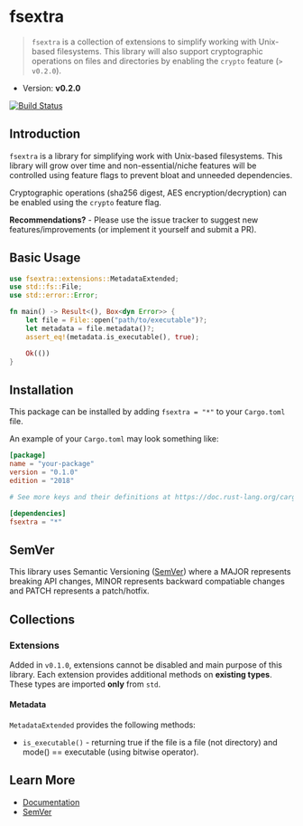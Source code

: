 # fsextra

> `fsextra` is a collection of extensions to simplify working with Unix-based filesystems. This library will also support cryptographic operations on files and directories by enabling the `crypto` feature (`> v0.2.0`).

- Version: **v0.2.0**

[![Build Status](https://app.travis-ci.com/Isolated-/fsextra.svg?branch=master)](https://app.travis-ci.com/Isolated-/fsextra)

## Introduction

`fsextra` is a library for simplifying work with Unix-based filesystems. This library will grow over time and non-essential/niche features will be controlled using feature flags to prevent bloat and unneeded dependencies.

Cryptographic operations (sha256 digest, AES encryption/decryption) can be enabled using the `crypto` feature flag.

**Recommendations?** - Please use the issue tracker to suggest new features/improvements (or implement it yourself and submit a PR).

## Basic Usage

```rust
use fsextra::extensions::MetadataExtended;
use std::fs::File;
use std::error::Error;

fn main() -> Result<(), Box<dyn Error>> {
    let file = File::open("path/to/executable")?;
    let metadata = file.metadata()?;
    assert_eq!(metadata.is_executable(), true);

    Ok(())
}
```

## Installation

This package can be installed by adding `fsextra = "*"` to your `Cargo.toml` file.

An example of your `Cargo.toml` may look something like:

```toml
[package]
name = "your-package"
version = "0.1.0"
edition = "2018"

# See more keys and their definitions at https://doc.rust-lang.org/cargo/reference/manifest.html

[dependencies]
fsextra = "*"
```

## SemVer

This library uses Semantic Versioning ([SemVer]) where a MAJOR represents breaking API changes, MINOR represents backward compatiable changes and PATCH represents a patch/hotfix.

## Collections

### Extensions

Added in `v0.1.0`, extensions cannot be disabled and main purpose of this library. Each extension provides additional methods on **existing types**. These types are imported **only** from `std`.

#### Metadata

`MetadataExtended` provides the following methods:

- `is_executable()` - returning true if the file is a file (not directory) and mode() == executable (using bitwise operator).

## Learn More

- [Documentation]
- [SemVer]

[Documentation]: https://docs.rs/fsextra/0.1.0/fsextra/all.html
[SemVer]: https://semver.org/